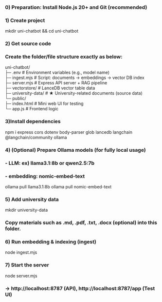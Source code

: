 ### 0) Preparation: Install Node.js 20+ and Git (recommended)
### 1) Create project
mkdir uni-chatbot && cd uni-chatbot

### 2) Get source code

### Create the folder/file structure exactly as below:

uni-chatbot/  
├─ .env              # Environment variables (e.g., model name)  
├─ ingest.mjs        # Script: documents → embeddings → vector DB index  
├─ server.mjs        # Express API server + RAG pipeline  
├─ vectorstore/      # LanceDB vector table data  
├─ university-data/  # ★ University-related documents (source data)  
└─ public/  
     ├─ index.html     # Mini web UI for testing  
     └─ app.js         # Frontend logic  

### 3)Install dependencies
npm i express cors dotenv body-parser glob lancedb langchain @langchain/community ollama


### 4) (Optional) Prepare Ollama models (for fully local usage)
### - LLM: ex) llama3.1:8b or qwen2.5:7b
### - embedding: nomic-embed-text
ollama pull llama3.1:8b
ollama pull nomic-embed-text


### 5) Add university data
mkdir university-data
### Copy materials such as .md, .pdf, .txt, .docx (optional) into this folder.


### 6) Run embedding & indexing (ingest)
node ingest.mjs


### 7) Start the server
node server.mjs
### → http://localhost:8787 (API), http://localhost:8787/app (Test UI)



